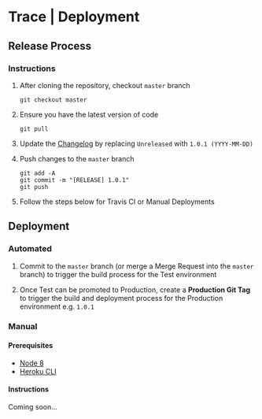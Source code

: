 # Trace | Deployment

## Release Process

### Instructions

1.  After cloning the repository, checkout `master` branch

    ```
    git checkout master
    ```

1.  Ensure you have the latest version of code

    ```
    git pull
    ```

1.  Update the [Changelog](../CHANGELOG.md) by replacing `Unreleased` with `1.0.1 (YYYY-MM-DD)`

1.  Push changes to the `master` branch

    ```
    git add -A
    git commit -m "[RELEASE] 1.0.1"
    git push
    ```

1.  Follow the steps below for Travis CI or Manual Deployments

## Deployment

### Automated

1.  Commit to the `master` branch (or merge a Merge Request into the `master` branch) to trigger the build process for the Test environment

1.  Once Test can be promoted to Production, create a **Production Git Tag** to trigger the build and deployment process for the Production environment e.g. `1.0.1`

### Manual

#### Prerequisites

-   [Node 8](https://nodejs.org/en/download/)
-   [Heroku CLI](https://devcenter.heroku.com/articles/heroku-cli)

#### Instructions

Coming soon...
